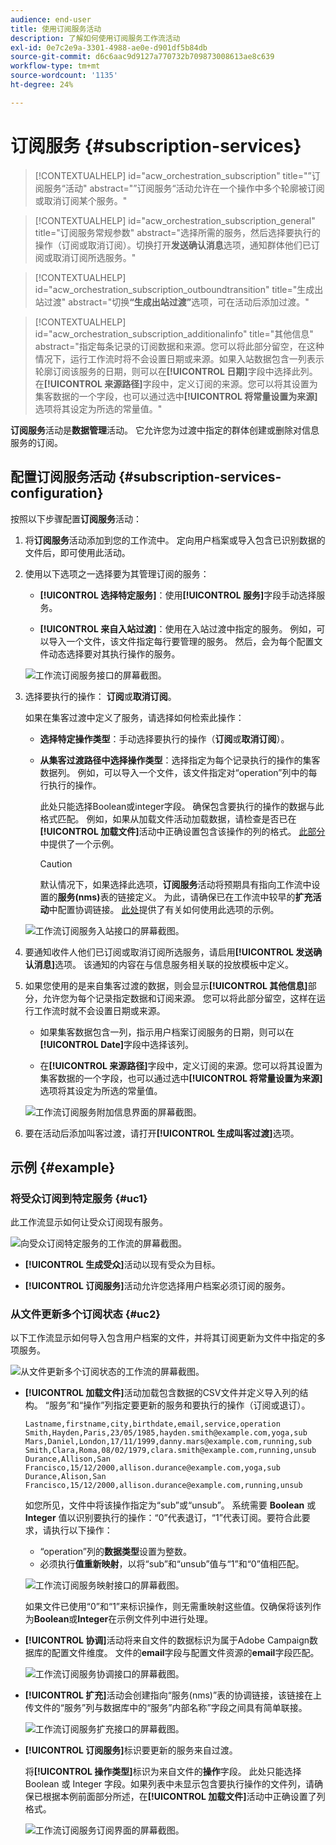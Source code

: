 ```yaml
---
audience: end-user
title: 使用订阅服务活动
description: 了解如何使用订阅服务工作流活动
exl-id: 0e7c2e9a-3301-4988-ae0e-d901df5b84db
source-git-commit: d6c6aac9d9127a770732b709873008613ae8c639
workflow-type: tm+mt
source-wordcount: '1135'
ht-degree: 24%

---
```


# 订阅服务 {#subscription-services}

>[!CONTEXTUALHELP]
>id="acw_orchestration_subscription"
>title="”订阅服务“活动"
>abstract="”订阅服务“活动允许在一个操作中多个轮廓被订阅或取消订阅某个服务。"

>[!CONTEXTUALHELP]
>id="acw_orchestration_subscription_general"
>title="订阅服务常规参数"
>abstract="选择所需的服务，然后选择要执行的操作（订阅或取消订阅）。切换打开&#x200B;**发送确认消息**&#x200B;选项，通知群体他们已订阅或取消订阅所选服务。"

>[!CONTEXTUALHELP]
>id="acw_orchestration_subscription_outboundtransition"
>title="生成出站过渡"
>abstract="切换&#x200B;**“生成出站过渡”**&#x200B;选项，可在活动后添加过渡。"

>[!CONTEXTUALHELP]
>id="acw_orchestration_subscription_additionalinfo"
>title="其他信息"
>abstract="指定每条记录的订阅数据和来源。您可以将此部分留空，在这种情况下，运行工作流时将不会设置日期或来源。如果入站数据包含一列表示轮廓订阅该服务的日期，则可以在&#x200B;**[!UICONTROL 日期]**&#x200B;字段中选择此列。在&#x200B;**[!UICONTROL 来源路径]**&#x200B;字段中，定义订阅的来源。您可以将其设置为集客数据的一个字段，也可以通过选中&#x200B;**[!UICONTROL 将常量设置为来源]**&#x200B;选项将其设定为所选的常量值。"

**订阅服务**&#x200B;活动是&#x200B;**数据管理**&#x200B;活动。 它允许您为过渡中指定的群体创建或删除对信息服务的订阅。

## 配置订阅服务活动 {#subscription-services-configuration}

按照以下步骤配置&#x200B;**订阅服务**&#x200B;活动：

1. 将&#x200B;**订阅服务**&#x200B;活动添加到您的工作流中。 定向用户档案或导入包含已识别数据的文件后，即可使用此活动。

1. 使用以下选项之一选择要为其管理订阅的服务：

   * **[!UICONTROL 选择特定服务]**：使用&#x200B;**[!UICONTROL 服务]**&#x200B;字段手动选择服务。

   * **[!UICONTROL 来自入站过渡]**：使用在入站过渡中指定的服务。 例如，可以导入一个文件，该文件指定每行要管理的服务。 然后，会为每个配置文件动态选择要对其执行操作的服务。

   ![工作流订阅服务接口的屏幕截图。](../assets/workflow-subscription-service.png)

1. 选择要执行的操作： **订阅**&#x200B;或&#x200B;**取消订阅**。

   如果在集客过渡中定义了服务，请选择如何检索此操作：

   * **选择特定操作类型**：手动选择要执行的操作（**订阅**&#x200B;或&#x200B;**取消订阅**）。

   * **从集客过渡路径中选择操作类型**：选择指定为每个记录执行的操作的集客数据列。 例如，可以导入一个文件，该文件指定对“operation”列中的每行执行的操作。

     此处只能选择Boolean或integer字段。 确保包含要执行的操作的数据与此格式匹配。 例如，如果从加载文件活动加载数据，请检查是否已在&#x200B;**[!UICONTROL 加载文件]**&#x200B;活动中正确设置包含该操作的列的格式。 [此部分](#uc2)中提供了一个示例。

     >[!CAUTION]
     >
     >默认情况下，如果选择此选项，**订阅服务**&#x200B;活动将预期具有指向工作流中设置的&#x200B;**服务(nms)**&#x200B;表的链接定义。 为此，请确保已在工作流中较早的&#x200B;**扩充活动**&#x200B;中配置协调链接。 [此处](#uc2)提供了有关如何使用此选项的示例。

   ![工作流订阅服务入站接口的屏幕截图。](../assets/workflow-subscription-service-inbound.png)

1. 要通知收件人他们已订阅或取消订阅所选服务，请启用&#x200B;**[!UICONTROL 发送确认消息]**&#x200B;选项。 该通知的内容在与信息服务相关联的投放模板中定义。

1. 如果您使用的是来自集客过渡的数据，则会显示&#x200B;**[!UICONTROL 其他信息]**&#x200B;部分，允许您为每个记录指定数据和订阅来源。 您可以将此部分留空，这样在运行工作流时就不会设置日期或来源。

   * 如果集客数据包含一列，指示用户档案订阅服务的日期，则可以在&#x200B;**[!UICONTROL Date]**&#x200B;字段中选择该列。

   * 在&#x200B;**[!UICONTROL 来源路径]**&#x200B;字段中，定义订阅的来源。您可以将其设置为集客数据的一个字段，也可以通过选中&#x200B;**[!UICONTROL 将常量设置为来源]**&#x200B;选项将其设定为所选的常量值。

   ![工作流订阅服务附加信息界面的屏幕截图。](../assets/workflow-subscription-service-additional.png)

1. 要在活动后添加叫客过渡，请打开&#x200B;**[!UICONTROL 生成叫客过渡]**&#x200B;选项。

## 示例 {#example}

### 将受众订阅到特定服务 {#uc1}

此工作流显示如何让受众订阅现有服务。

![向受众订阅特定服务的工作流的屏幕截图。](../assets/workflow-subscription-service-uc1.png)

* **[!UICONTROL 生成受众]**&#x200B;活动以现有受众为目标。

* **[!UICONTROL 订阅服务]**&#x200B;活动允许您选择用户档案必须订阅的服务。

### 从文件更新多个订阅状态 {#uc2}

以下工作流显示如何导入包含用户档案的文件，并将其订阅更新为文件中指定的多项服务。

![从文件更新多个订阅状态的工作流的屏幕截图。](../assets/workflow-subscription-service-uc2.png)

* **[!UICONTROL 加载文件]**&#x200B;活动加载包含数据的CSV文件并定义导入列的结构。 “服务”和“操作”列指定要更新的服务和要执行的操作（订阅或退订）。

  ```
  Lastname,firstname,city,birthdate,email,service,operation
  Smith,Hayden,Paris,23/05/1985,hayden.smith@example.com,yoga,sub
  Mars,Daniel,London,17/11/1999,danny.mars@example.com,running,sub
  Smith,Clara,Roma,08/02/1979,clara.smith@example.com,running,unsub
  Durance,Allison,San Francisco,15/12/2000,allison.durance@example.com,yoga,sub
  Durance,Alison,San Francisco,15/12/2000,allison.durance@example.com,running,unsub
  ```

  如您所见，文件中将该操作指定为“sub”或“unsub”。 系统需要 **Boolean** 或 **Integer** 值以识别要执行的操作：“0”代表退订，“1”代表订阅。要符合此要求，请执行以下操作：
   * “operation”列的&#x200B;**数据类型**&#x200B;设置为整数。
   * 必须执行&#x200B;**值重新映射**，以将“sub”和“unsub”值与“1”和“0”值相匹配。

  ![工作流订阅服务映射接口的屏幕截图。](../assets/workflow-subscription-service-uc2-mapping.png)

  如果文件已使用“0”和“1”来标识操作，则无需重映射这些值。仅确保将该列作为&#x200B;**Boolean**&#x200B;或&#x200B;**Integer**&#x200B;在示例文件列中进行处理。

* **[!UICONTROL 协调]**&#x200B;活动将来自文件的数据标识为属于Adobe Campaign数据库的配置文件维度。 文件的&#x200B;**email**&#x200B;字段与配置文件资源的&#x200B;**email**&#x200B;字段匹配。

  ![工作流订阅服务协调接口的屏幕截图。](../assets/workflow-subscription-service-uc2-reconciliation.png)

* **[!UICONTROL 扩充]**&#x200B;活动会创建指向“服务(nms)”表的协调链接，该链接在上传文件的“服务”列与数据库中的“服务”内部名称”字段之间具有简单联接。

  ![工作流订阅服务扩充接口的屏幕截图。](../assets/workflow-subscription-service-uc2-enrichment.png)

* **[!UICONTROL 订阅服务]**&#x200B;标识要更新的服务来自过渡。

  将&#x200B;**[!UICONTROL 操作类型]**&#x200B;标识为来自文件的&#x200B;**操作**&#x200B;字段。 此处只能选择 Boolean 或 Integer 字段。如果列表中未显示包含要执行操作的文件列，请确保已根据本例前面部分所述，在&#x200B;**[!UICONTROL 加载文件]**&#x200B;活动中正确设置了列格式。

  ![工作流订阅服务订阅界面的屏幕截图。](../assets/workflow-subscription-service-uc2-subscription.png)